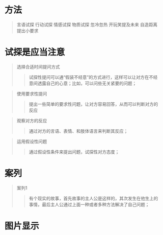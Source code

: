 # 方法
> 言语试探
> 行动试探
> 情感试探
> 物质试探
> 忽冷忽热
> 开玩笑提及未来
> 自造距离
> 提出小要求

# 试探是应当注意
> 选择合适时间提问方式
>> 试探性提问可以通“假装不经意”的方式进行，这样可以让对方在不经意间透露自己的心意；比如，可以问些无关紧要的问题；

> 使用要求性提问
>> 提出一些简单的要求性问题，让对方容易回答，从而可以判断对方的反应

> 观察对方的反应
>>通过对方的言语、表情、和肢体语言来判断其反应；

> 运用假设性问题
>> 通过假设性条件来提出问题，试探性对方态度；

# 案列
> 案列1
>> 有个现实的故事，首先故事的主人公是这样的，其次发生在他生上的事情，最后主人公通过上面一种或者多种方法解决了自己问题；

# 图片显示